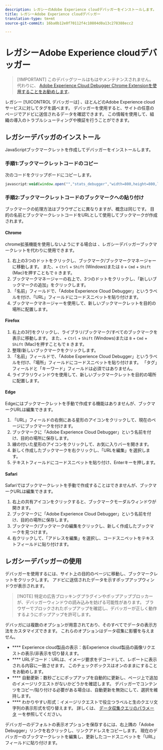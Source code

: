 ```yaml
---
description: レガシーのAdobe Experience cloudデバッガーをインストールします。 このデバッガーは、Analytics、Target、Advertising Cloud、IDサービス、DTMおよび起動のタグを調べます。
title: レガシーAdobe Experience cloudデバッガー
translation-type: tm+mt
source-git-commit: 16ba0b12e0f70112f4c10804d0a13c278388ecc2

---
```



# レガシーAdobe Experience cloudデバッガー

> [!IMPORTANT] このデバッグツールはもはやメンテナンスされません。 代わりに、 [Adobe Experience Cloud Debugger Chrome Extensionを使用することをお勧めします](https://docs.adobe.com/content/help/en/debugger/using/experience-cloud-debugger.html)。

レガシー [!UICONTROL デバッガーは] 、ほとんどのAdobe Experience cloudサービスに対してタグを調べます。 デバッガーを使用すると、サイトの任意のページでアドビに送信されるデータを確認できます。 この情報を使用して、組織の導入のトラブルシューティングや検証を行うことができます。

## レガシーデバッガのインストール

JavaScriptブックマークレットを作成してデバッガーをインストールします。

### 手順1:ブックマークレットコードのコピー

次のコードをクリップボードにコピーします。

```JavaScript
javascript:void(window.open("","stats_debugger","width=800,height=800,location=0,menubar=0,status=1,toolbar=0,resizable=1,scrollbars=1").document.write("<script language=\"JavaScript\" id=dbg src=\"https://www.adobetag.com/d1/digitalpulsedebugger/live/DPD.js\"></"+"script>"+"<script language=\"JavaScript\">window.focus();</script>"));
```

### 手順2:ブックマークレットコードのブックマークへの貼り付け

ブックマークの処理方法はブラウザごとに異なりますが、概念は同じです。 目的の名前とブックマークレットコードをURLとして使用してブックマークが作成されます。

#### Chrome

chrome拡張機能を使用しないようにする場合は [](https://docs.adobe.com/content/help/en/debugger/using/experience-cloud-debugger.html)、レガシーデバッガーブックマークレットを代わりに使用できます。

1. 右上の3つのドットをクリックし、ブックマーク/ブックマークマネージャーに移動します。 また、+ `Ctrl` + `Shift` (Windows)または `O` + `Cmd` + `Shift` (Mac)を押すこともで `O` きます。
2. ブックマークマネージャーの右上で、3つのドットをクリックし、「新しいブックマークの追加」をクリックします。
3. 「名前」フィールドで、「Adobe Experience Cloud Debugger」というラベルを付け、「URL」フィールドにコードスニペットを貼り付けます。
4. ブックマークマネージャーを使用して、新しいブックマークレットを目的の場所に配置します。

#### Firefox

1. 右上の3行をクリックし、ライブラリ/ブックマーク/すべてのブックマークを表示に移動します。 また、+ `Ctrl` + `Shift` (Windows)または `B` + `Cmd` + `Shift` (Mac)を押すこともで `B` きます。
2. 整理/新しいブックマークをクリックします。
3. 「名前」フィールドで、「Adobe Experience Cloud Debugger」というラベルを付け、「場所」フィールドにコードスニペットを貼り付けます。 「タグ」フィールドと「キーワード」フィールドは必須ではありません。
4. ライブラリウィンドウを使用して、新しいブックマークレットを目的の場所に配置します。

#### Edge

Edgeにはブックマークレットを手動で作成する機能はありませんが、ブックマークURLは編集できます。

1. 「URL」フィールドの右側にある星形のアイコンをクリックして、現在のページにブックマークを付けます。
2. ブックマークに「Adobe Experience Cloud Debugger」という名前を付け、目的の場所に保存します。
3. 線の付いた星形のアイコンをクリックして、お気に入りバーを開きます。
4. 新しく作成したブックマークを右クリックし、「URLを編集」を選択します。
5. テキストフィールドにコードスニペットを貼り付け、Enterキーを押します。

#### Safari

Safariではブックマークレットを手動で作成することはできませんが、ブックマークURLは編集できます。

1. 右上の共有アイコンをクリックすると、ブックマークモーダルウィンドウが開きます。
2. ブックマークに「Adobe Experience Cloud Debugger」という名前を付け、目的の場所に保存します。
3. ブックマーク/ブックマークの編集をクリックし、新しく作成したブックマークを見つけます。
4. 右クリックして、「アドレスを編集」を選択し、コードスニペットをテキストフィールドに貼り付けます。

## レガシーデバッガーの使用

デバッガーを使用するには、サイト上の目的のページに移動し、ブックマークレットをクリックします。 アドビに送信されたデータを示すポップアップウィンドウが表示されます。

> [!NOTE] 特定の広告ブロッキングプラグインやポップアップブロッカーが、デバッガーウィンドウの読み込みを妨げる可能性があります。 ブラウザーでブロックされたポップアップを確認し、デバッガーが正しく動作するようにポップアップを許可します。

デバッガには複数のオプションが用意されており、そのすべてでデータの表示方法をカスタマイズできます。 これらのオプションはデータ収集に影響を与えません。

* **** Experience cloud製品の表示：各Experience cloud製品の画像リクエストの表示/非表示を切り替えます。
* **** URLデコード：URLは、イメージ要求をデコードして、レポートに表示される内容に一致させます。 このチェックボックスはオンのままにすることをお勧めします。
* **** 自動更新：数秒ごとにポップアップを自動的に更新し、ページ上で追加のイメージリクエストがないかどうかを確認します。 デバッガーでコンテンツをコピー/貼り付ける必要がある場合は、自動更新を無効にして、選択を維持します。
* **** わかりやすい形式：イメージリクエストで役立つラベルと生のクエリ文字列の表示形式を切り替えます。 詳しくは、 [データ収集クエリのパラメータ](../js-implementation/data-collection/query-parameters.md) ーを参照してください。

デバッガーのデフォルトの表示オプションを保存するには、右上隅の「Adobe Debugger」リンクを右クリックし、リンクアドレスをコピーします。 現在のデバッガーのブックマークレットを編集し、更新したコードスニペットを「URL」フィールドに貼り付けます。
